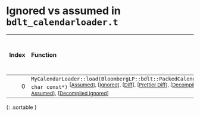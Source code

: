 # Ignored vs assumed in `bdlt_calendarloader.t`

<script src="../sorttable.js"></script>

|   Index | Function                                                                                                                                                                                                                                                                                           |   Difference in number of lines |   Function size difference in bytes |   Number of lines in assumed build |   Number of bytes in assumed build |   Number of lines in ignored build |   Number of bytes in ignored build |
|--------:|:---------------------------------------------------------------------------------------------------------------------------------------------------------------------------------------------------------------------------------------------------------------------------------------------------|--------------------------------:|------------------------------------:|-----------------------------------:|-----------------------------------:|-----------------------------------:|-----------------------------------:|
|       0 | `MyCalendarLoader::load(BloombergLP::bdlt::PackedCalendar*, char const*)` <sup>\[[Assumed](0-assume)\], \[[Ignored](0-none)\], \[[Diff](0.diff.html)\], \[[Prettier Diff](0-diff.html)\], \[[Decompiled Assumed](0-assume-decompiled.txt)\], \[[Decompiled Ignored](0-none-decompiled.txt)\]</sup> |                               3 |                                  16 |                                127 |                                496 |                                124 |                                480 |
{: .sortable }
